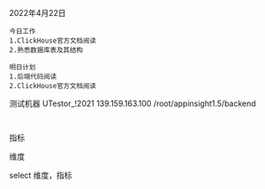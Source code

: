 2022年4月22日

```text
今日工作
1.ClickHouse官方文档阅读
2.熟悉数据库表及其结构

明日计划
1.后端代码阅读
2.ClickHouse官方文档阅读
```

测试机器
UTestor_!2021
139.159.163.100
/root/appinsight1.5/backend

```

```

```sql

```

指标

维度

select 维度，指标

```

```

